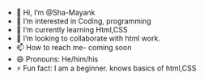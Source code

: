 - 👋 Hi, I’m @Sha-Mayank
- 👀 I’m interested in Coding, programming
- 🌱 I’m currently learning Html,CSS
- 💞️ I’m looking to collaborate with html work.
- 📫 How to reach me- coming soon
- 😄 Pronouns: He/him/his
- ⚡ Fun fact: I am a beginner. knows basics of html,CSS

<!---
Sha-Mayank/Sha-Mayank is a ✨ special ✨ repository because its `README.md` (this file) appears on your GitHub profile.
You can click the Preview link to take a look at your changes.
--->
